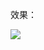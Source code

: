 效果：


![](https://github.com/Kevincyc99/Images-Store/raw/main/LearnOpenGL/Results/27_WalkAround.gif)